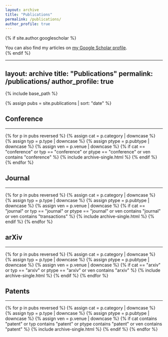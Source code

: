 ```yaml
---
layout: archive
title: "Publications"
permalink: /publications/
author_profile: true
---
```


{% if site.author.googlescholar %}
  <div class="wordwrap">You can also find my articles on <a href="{{site.author.googlescholar}}">my Google Scholar profile</a>.</div>
{% endif %}

---
layout: archive
title: "Publications"
permalink: /publications/
author_profile: true
---

{% include base_path %}

{% assign pubs = site.publications | sort: "date" %}

## Conference
* * *
{% for p in pubs reversed %}
  {% assign cat = p.category  | downcase %}
  {% assign typ = p.type      | downcase %}
  {% assign ptype = p.pubtype | downcase %}
  {% assign ven = p.venue     | downcase %}
  {% if cat == "conference" or typ == "conference" or ptype == "conference" or ven contains "conference" %}
    {% include archive-single.html %}
  {% endif %}
{% endfor %}

## Journal
* * *
{% for p in pubs reversed %}
  {% assign cat = p.category  | downcase %}
  {% assign typ = p.type      | downcase %}
  {% assign ptype = p.pubtype | downcase %}
  {% assign ven = p.venue     | downcase %}
  {% if cat == "journal" or typ == "journal" or ptype == "journal" or ven contains "journal" or ven contains "transactions" %}
    {% include archive-single.html %}
  {% endif %}
{% endfor %}

## arXiv
* * *
{% for p in pubs reversed %}
  {% assign cat = p.category  | downcase %}
  {% assign typ = p.type      | downcase %}
  {% assign ptype = p.pubtype | downcase %}
  {% assign ven = p.venue     | downcase %}
  {% if cat == "arxiv" or typ == "arxiv" or ptype == "arxiv" or ven contains "arxiv" %}
    {% include archive-single.html %}
  {% endif %}
{% endfor %}

## Patents
* * *
{% for p in pubs reversed %}
  {% assign cat = p.category  | downcase %}
  {% assign typ = p.type      | downcase %}
  {% assign ptype = p.pubtype | downcase %}
  {% assign ven = p.venue     | downcase %}
  {% if cat contains "patent" or typ contains "patent" or ptype contains "patent" or ven contains "patent" %}
    {% include archive-single.html %}
  {% endif %}
{% endfor %}

